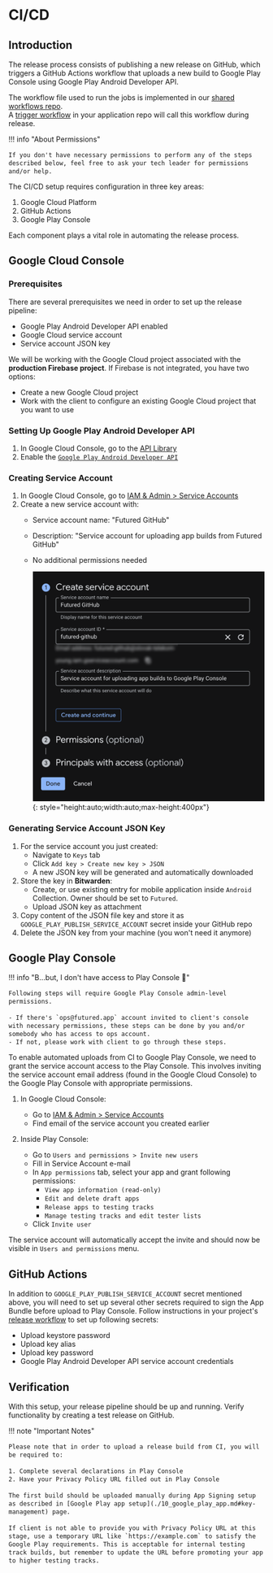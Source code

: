 # CI/CD

## Introduction

The release process consists of publishing a new release on GitHub, which triggers a GitHub Actions workflow that uploads a new build to Google Play Console using Google Play Android Developer API.

The workflow file used to run the jobs is implemented in our [shared workflows repo](https://github.com/futuredapp/.github/blob/main/.github/workflows/android-cloud-release-googlePlay.yml).  
A [trigger workflow](https://github.com/futuredapp/kmp-futured-template/blob/develop/.github/workflows/on_release.yml) in your application repo will call this workflow during release.

!!! info "About Permissions"

    If you don't have necessary permissions to perform any of the steps described below, feel free to ask your tech leader for permissions and/or help.

The CI/CD setup requires configuration in three key areas:

1. Google Cloud Platform
2. GitHub Actions
3. Google Play Console

Each component plays a vital role in automating the release process.

## Google Cloud Console

### Prerequisites

There are several prerequisites we need in order to set up the release pipeline:

- Google Play Android Developer API enabled
- Google Cloud service account
- Service account JSON key

We will be working with the Google Cloud project associated with the **production Firebase project**. If Firebase is not integrated, you have two options:

   - Create a new Google Cloud project
   - Work with the client to configure an existing Google Cloud project that you want to use

### Setting Up Google Play Android Developer API

1. In Google Cloud Console, go to the [API Library](https://console.cloud.google.com/apis/library)
2. Enable the [`Google Play Android Developer API`](https://console.cloud.google.com/apis/library/androidpublisher.googleapis.com)

### Creating Service Account

1. In Google Cloud Console, go to [IAM & Admin > Service Accounts](https://console.cloud.google.com/iam-admin/serviceaccounts)
2. Create a new service account with:
      - Service account name: "Futured GitHub"
      - Description: "Service account for uploading app builds from Futured GitHub"
      - No additional permissions needed

        ![](../Resources/release/service_account.png){: style="height:auto;width:auto;max-height:400px"}

### Generating Service Account JSON Key

1. For the service account you just created:
      - Navigate to `Keys` tab
      - Click `Add key > Create new key > JSON`
      - A new JSON key will be generated and automatically downloaded
2. Store the key in **Bitwarden**:
      - Create, or use existing entry for mobile application inside `Android` Collection. Owner should be set to `Futured`.
      - Upload JSON key as attachment
3. Copy content of the JSON file key and store it as `GOOGLE_PLAY_PUBLISH_SERVICE_ACCOUNT` secret inside your GitHub repo
4. Delete the JSON key from your machine (you won't need it anymore)

## Google Play Console

!!! info "B...but, I don't have access to Play Console 🥺"

    Following steps will require Google Play Console admin-level permissions.
    
    - If there's `ops@futured.app` account invited to client's console with necessary permissions, these steps can be done by you and/or somebody who has access to ops account.
    - If not, please work with client to go through these steps.

To enable automated uploads from CI to Google Play Console, we need to grant the service account access to the Play Console. This involves inviting the service account email address (found in the Google Cloud Console) to the Google Play Console with appropriate permissions.

1. In Google Cloud Console:
      - Go to [IAM & Admin > Service Accounts](https://console.cloud.google.com/iam-admin/serviceaccounts)
      - Find email of the service account you created earlier

2. Inside Play Console:
      - Go to `Users and permissions > Invite new users`
      - Fill in Service Account e-mail
      - In `App permissions` tab, select your app and grant following permissions:
          - `View app information (read-only)`
          - `Edit and delete draft apps`
          - `Release apps to testing tracks`
          - `Manage testing tracks and edit tester lists`
      - Click `Invite user`

The service account will automatically accept the invite and should now be visible in `Users and permissions` menu.

## GitHub Actions

In addition to `GOOGLE_PLAY_PUBLISH_SERVICE_ACCOUNT` secret mentioned above, you will need to set up several other secrets required to sign the App Bundle before upload to Play Console. Follow instructions in your project's [release workflow](https://github.com/futuredapp/kmp-futured-template/blob/develop/.github/workflows/on_release.yml) to set up following secrets:

- Upload keystore password
- Upload key alias
- Upload key password
- Google Play Android Developer API service account credentials

## Verification

With this setup, your release pipeline should be up and running. Verify functionality by creating a test release on GitHub.

!!! note "Important Notes"

    Please note that in order to upload a release build from CI, you will be required to:
    
    1. Complete several declarations in Play Console
    2. Have your Privacy Policy URL filled out in Play Console
    
    The first build should be uploaded manually during App Signing setup as described in [Google Play app setup](./10_google_play_app.md#key-management) page.

    If client is not able to provide you with Privacy Policy URL at this stage, use a temporary URL like `https://example.com` to satisfy the Google Play requirements. This is acceptable for internal testing track builds, but remember to update the URL before promoting your app to higher testing tracks.